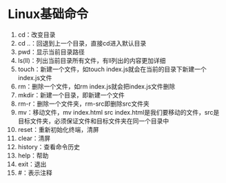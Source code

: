 # Linux基础命令

1. cd：改变目录
2. cd ..：回退到上一个目录，直接cd进入默认目录
3. pwd：显示当前目录路径
4. ls(ll)：列出当前目录所有文件，有ll列出的内容更加详细
5. touch：新建一个文件，如touch index.js就会在当前的目录下新建一个index.js文件
6. rm：删除一个文件，如rm index.js就会把index.js文件删除
7. mkdir：新建一个目录，即新建一个文件
8. rm-r：删除一个文件夹，rm-src即删除src文件夹
9. mv：移动文件，mv index.html src index.html是我们要移动的文件，src是目标文件夹，必须保证文件和目标文件夹在同一个目录中
10. reset：重新初始化终端，清屏
11. clear：清屏
12. history：查看命令历史
13. help：帮助
14. exit：退出
15. #：表示注释